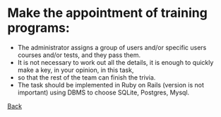 # Make the appointment of training programs: #

- The administrator assigns a group of users and/or specific users courses and/or tests, and they pass them.
- It is not necessary to work out all the details, it is enough to quickly make a key, in your opinion, in this task,
- so that the rest of the team can finish the trivia.
- The task should be implemented in Ruby on Rails (version is not important) using DBMS to choose SQLite, Postgres, Mysql.

[Back](https://github.com/niten2/test_tasks)
